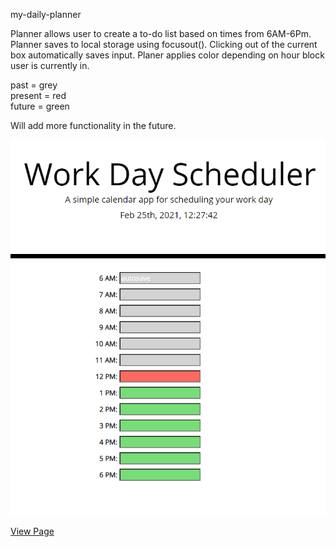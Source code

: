 my-daily-planner

Planner allows user to create a to-do list based on times from 6AM-6Pm.
Planner saves to local storage using focusout(). Clicking out of the current box automatically saves input. Planer applies color depending on hour block user
is currently in.

past = grey <br>
present = red <br>
future = green <br>

Will add more functionality in the future.


<img src="https://github.com/ward438/my-daily-planner/blob/main/assets/Capture.PNG" alt="Quiz Preview"
width="1000px"/>

<a href="https://ward438.github.io/my-daily-planner/"> View Page </a>
